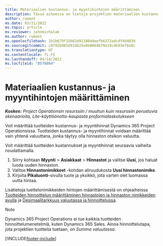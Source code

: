```yaml
---
title: Materiaalien kustannus- ja myyntihintojen määrittäminen
description: Tässä aiheessa on tietoja projektien materiaalien kustannus- ja myyntikustannusten määrittämisestä.
author: rumant
ms.date: 03/21/2022
ms.topic: article
ms.reviewer: johnmichalak
ms.author: rumant
ms.openlocfilehash: 1b1b679f15662d922804deefb6372adcdf4d4839
ms.sourcegitcommit: c0792bd65d92db25e0e8864879a19c4b93efb10c
ms.translationtype: HT
ms.contentlocale: fi-FI
ms.lasthandoff: 04/14/2022
ms.locfileid: "8576864"
---
```

# <a name="set-up-cost-and-sales-rates-for-materials"></a>Materiaalien kustannus- ja myyntihintojen määrittäminen

_**Koskee:** Project Operationsin resurssiin / muuhun kuin resurssiin perustuvia skenaarioita, Lite-käyttöönotto-kaupasta proformalaskutukseen_

Voit määrittää tuotteiden kustannus- ja myyntihinnat Dynamics 365 Project Operationsissa. Tuotteiden kustannus- ja myyntihinnat voidaan määrittää vain yhtenä valuuttana, jonka täytyy olla hinnaston otsikon valuutta.

Voit määrittää tuotteiden kustannukset ja myyntihinnat seuraavia vaiheita noudattamalla. 

1. Siirry kohtaan **Myynti** > **Asiakkaat** > **Hinnastot** ja valitse **Uusi**, jos haluat luoda uuden hinnaston. 
2. Valitse **Hinnastonimikkeet** -kohdan aliruudukosta **Uusi hinnastonimike**. 
3. Kirjoita **Pikaluonti**-sivulla tuote ja yksikkö, jota varten olet luomassa uutta hintaa.

Lisätietoja luettelonimikkeiden hintojen määrittämisestä on ohjeaiheissa [Tuotteiden hinnoittelun määrittäminen hinnastojen ja hinnaston nimikkeiden avulla](/dynamics365/sales/create-price-lists-price-list-items-define-pricing-products) ja [Desimaalitarkkuus valuutassa ja hinnoittelussa](/dynamics365/sales/decimal-precision-currency-pricing).
> [!NOTE]
> Dynamics 365 Project Operations ei tue kaikkia tuotteiden hinnoittelumenetelmiä, kuten Dynamics 365 Sales. Ainoa hinnoittelutapa, jota projektien tuotteita tuetaan, on *Summa valuutassa*.


[!INCLUDE[footer-include](../includes/footer-banner.md)]
